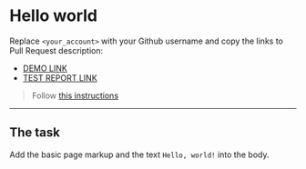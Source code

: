 # Hello world
Replace `<your_account>` with your Github username and copy the links to Pull Request description:
- [DEMO LINK](https://dariia-romanova.github.io/layout_hello-world/)
- [TEST REPORT LINK](https://dariia-romanova.github.io/layout_hello-world/report/html_report/)

> Follow [this instructions](https://github.com/mate-academy/layout_task-guideline#how-to-solve-the-layout-tasks-on-github)
___

## The task 
Add the basic page markup and the text `Hello, world!` into the body.
